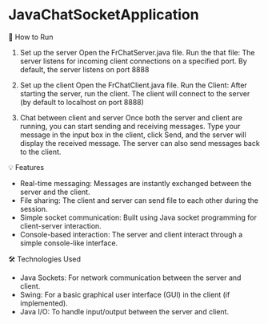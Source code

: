 # JavaChatSocketApplication

🚀 How to Run
1. Set up the server
Open the FrChatServer.java file.
Run the that file: The server listens for incoming client connections on a specified port.
By default, the server listens on port 8888

2. Set up the client
Open the FrChatClient.java file.
Run the Client: After starting the server, run the client. The client will connect to the server (by default to localhost on port 8888)

3. Chat between client and server
Once both the server and client are running, you can start sending and receiving messages.
Type your message in the input box in the client, click Send, and the server will display the received message.
The server can also send messages back to the client.

💡 Features
- Real-time messaging: Messages are instantly exchanged between the server and the client.
- File sharing: The client and server can send file to each other during the session.
- Simple socket communication: Built using Java socket programming for client-server interaction.
- Console-based interaction: The server and client interact through a simple console-like interface.

🛠️ Technologies Used
- Java Sockets: For network communication between the server and client.
- Swing: For a basic graphical user interface (GUI) in the client (if implemented).
- Java I/O: To handle input/output between the server and client.
